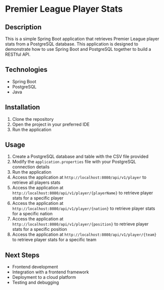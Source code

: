 # Premier League Player Stats

## Description

This is a simple Spring Boot application that retrieves Premier League player stats from a PostgreSQL database. This application is designed to demonstrate how to use Spring Boot and PostgreSQL together to build a RESTful API.

## Technologies

- Spring Boot
- PostgreSQL
- Java

## Installation

1. Clone the repository
2. Open the project in your preferred IDE
3. Run the application

## Usage

1. Create a PostgreSQL database and table with the CSV file provided
2. Modify the `application.properties` file with your PostgreSQL connection details
3. Run the application
4. Access the application at `http://localhost:8080/api/v1/player` to retrieve all players stats
5. Access the application at `http://localhost:8080/api/v1/player/{playerName}` to retrieve player stats for a specific player
6. Access the application at `http://localhost:8080/api/v1/player/{nation}` to retrieve player stats for a specific nation
7. Access the application at `http://localhost:8080/api/v1/player/{position}` to retrieve player stats for a specific position
8. Access the application at `http://localhost:8080/api/v1/player/{team}` to retrieve player stats for a specific team

## Next Steps

- Frontend development
- Integration with a frontend framework
- Deployment to a cloud platform
- Testing and debugging